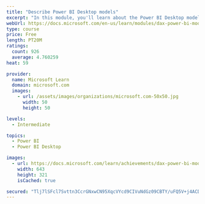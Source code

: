 ```yaml
---
title: "Describe Power BI Desktop models"
excerpt: "In this module, you'll learn about the Power BI Desktop model structure, star schema design basics, analytics queries, and report visual configuration. This module provides a strong foundation on which you can learn to optimize model designs and add model calculations."
webUrl: https://docs.microsoft.com/en-us/learn/modules/dax-power-bi-models/
type: course
price: Free
length: PT20M
ratings:
  count: 926
  average: 4.760259
heat: 59

provider:
  name: Microsoft Learn
  domain: microsoft.com
  images:
    - url: /assets/images/organizations/microsoft.com-50x50.jpg
      width: 50
      height: 50

levels:
  - Intermediate

topics:
  - Power BI
  - Power BI Desktop

images:
  - url: https://docs.microsoft.com/learn/achievements/dax-power-bi-models-social.png
    width: 643
    height: 321
    isCached: true

secured: "Tlj7lSFcl7Svttn3CcrGNxwCN95XqcVYcd9CIVuNdGz09CBTY/uFQ5V+j4ACDbHgrIhEVcTTK0osKRheetPZXl/o+uA9jLpkstjBF1Hfmjm9AEzYW1tXURiaQqKieGciN5HWKSOCAzZVaI7BPFrPwWnJBE+8ZSH4A5y2htUJJF/jsP0KLJGXz1XJvw/wDDNntsOOVmakfs29etedWAjIen2eiYwEMtmrF99lbg/DszXO/UsDAGrDMCwwbp/kVbEAUWV7lnSrjPyoEm0U9I7ab+8J4735sU6EL1fTaBYjpphnW2wk/HPPaEkCvxqRSjrbPlO8KcyKn4i+UcnOtT1xCsRVXKJyh67U89QhAxvBxL7N2tSa0hgqtK3gIobGG236f6U/gViy5HsJEZZL18TkIqWthHQuKge+SMKTRt9tLw8=;eNN5hi4yZl+vTpPaoZWPtw=="
---
```


